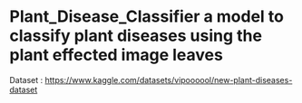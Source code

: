 # Plant_Disease_Classifier a model to classify plant diseases using the plant effected image leaves

Dataset : https://www.kaggle.com/datasets/vipoooool/new-plant-diseases-dataset
